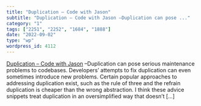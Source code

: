 ```yaml
---
title: "Duplication – Code with Jason"
subtitle: "Duplication – Code with Jason –Duplication can pose ..."
category: "1"
tags: ["2251", "2252", "1684", "1888"]
date: "2022-09-02"
type: "wp"
wordpress_id: 4112
---
```

[ Duplication – Code with Jason]( https://www.codewithjason.com/duplication/) –Duplication can pose serious maintenance problems to codebases. Developers’ attempts to fix duplication can even sometimes introduce new problems. Certain popular approaches to addressing duplication exist, such as the rule of three and the refrain duplication is cheaper than the wrong abstraction. I think these advice snippets treat duplication in an oversimplified way that doesn’t […]